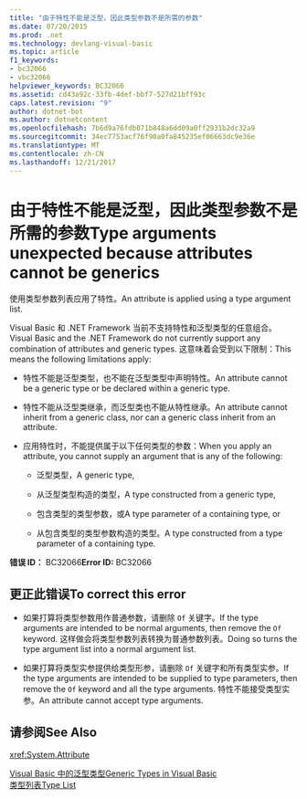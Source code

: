 ```yaml
---
title: "由于特性不能是泛型，因此类型参数不是所需的参数"
ms.date: 07/20/2015
ms.prod: .net
ms.technology: devlang-visual-basic
ms.topic: article
f1_keywords:
- bc32066
- vbc32066
helpviewer_keywords: BC32066
ms.assetid: cd43a92c-33fb-4def-bbf7-527d21bff93c
caps.latest.revision: "9"
author: dotnet-bot
ms.author: dotnetcontent
ms.openlocfilehash: 7b6d9a76fdb071b848a6dd09a0ff2931b2dc32a9
ms.sourcegitcommit: 34ec7753acf76f90a0fa845235ef06663dc9e36e
ms.translationtype: MT
ms.contentlocale: zh-CN
ms.lasthandoff: 12/21/2017
---
```

# <a name="type-arguments-unexpected-because-attributes-cannot-be-generics"></a><span data-ttu-id="408d4-102">由于特性不能是泛型，因此类型参数不是所需的参数</span><span class="sxs-lookup"><span data-stu-id="408d4-102">Type arguments unexpected because attributes cannot be generics</span></span>
<span data-ttu-id="408d4-103">使用类型参数列表应用了特性。</span><span class="sxs-lookup"><span data-stu-id="408d4-103">An attribute is applied using a type argument list.</span></span>  
  
 <span data-ttu-id="408d4-104">Visual Basic 和 .NET Framework 当前不支持特性和泛型类型的任意组合。</span><span class="sxs-lookup"><span data-stu-id="408d4-104">Visual Basic and the .NET Framework do not currently support any combination of attributes and generic types.</span></span> <span data-ttu-id="408d4-105">这意味着会受到以下限制：</span><span class="sxs-lookup"><span data-stu-id="408d4-105">This means the following limitations apply:</span></span>  
  
-   <span data-ttu-id="408d4-106">特性不能是泛型类型，也不能在泛型类型中声明特性。</span><span class="sxs-lookup"><span data-stu-id="408d4-106">An attribute cannot be a generic type or be declared within a generic type.</span></span>  
  
-   <span data-ttu-id="408d4-107">特性不能从泛型类继承，而泛型类也不能从特性继承。</span><span class="sxs-lookup"><span data-stu-id="408d4-107">An attribute cannot inherit from a generic class, nor can a generic class inherit from an attribute.</span></span>  
  
-   <span data-ttu-id="408d4-108">应用特性时，不能提供属于以下任何类型的参数：</span><span class="sxs-lookup"><span data-stu-id="408d4-108">When you apply an attribute, you cannot supply an argument that is any of the following:</span></span>  
  
    -   <span data-ttu-id="408d4-109">泛型类型，</span><span class="sxs-lookup"><span data-stu-id="408d4-109">A generic type,</span></span>  
  
    -   <span data-ttu-id="408d4-110">从泛型类型构造的类型，</span><span class="sxs-lookup"><span data-stu-id="408d4-110">A type constructed from a generic type,</span></span>  
  
    -   <span data-ttu-id="408d4-111">包含类型的类型参数，或</span><span class="sxs-lookup"><span data-stu-id="408d4-111">A type parameter of a containing type, or</span></span>  
  
    -   <span data-ttu-id="408d4-112">从包含类型的类型参数构造的类型。</span><span class="sxs-lookup"><span data-stu-id="408d4-112">A type constructed from a type parameter of a containing type.</span></span>  
  
 <span data-ttu-id="408d4-113">**错误 ID：** BC32066</span><span class="sxs-lookup"><span data-stu-id="408d4-113">**Error ID:** BC32066</span></span>  
  
## <a name="to-correct-this-error"></a><span data-ttu-id="408d4-114">更正此错误</span><span class="sxs-lookup"><span data-stu-id="408d4-114">To correct this error</span></span>  
  
-   <span data-ttu-id="408d4-115">如果打算将类型参数用作普通参数，请删除 `Of` 关键字。</span><span class="sxs-lookup"><span data-stu-id="408d4-115">If the type arguments are intended to be normal arguments, then remove the `Of` keyword.</span></span> <span data-ttu-id="408d4-116">这样做会将类型参数列表转换为普通参数列表。</span><span class="sxs-lookup"><span data-stu-id="408d4-116">Doing so turns the type argument list into a normal argument list.</span></span>  
  
-   <span data-ttu-id="408d4-117">如果打算将类型实参提供给类型形参，请删除 `Of` 关键字和所有类型实参。</span><span class="sxs-lookup"><span data-stu-id="408d4-117">If the type arguments are intended to be supplied to type parameters, then remove the `Of` keyword and all the type arguments.</span></span> <span data-ttu-id="408d4-118">特性不能接受类型实参。</span><span class="sxs-lookup"><span data-stu-id="408d4-118">An attribute cannot accept type arguments.</span></span>  
  
## <a name="see-also"></a><span data-ttu-id="408d4-119">请参阅</span><span class="sxs-lookup"><span data-stu-id="408d4-119">See Also</span></span>  
 <xref:System.Attribute>  
   
 [<span data-ttu-id="408d4-120">Visual Basic 中的泛型类型</span><span class="sxs-lookup"><span data-stu-id="408d4-120">Generic Types in Visual Basic</span></span>](../../visual-basic/programming-guide/language-features/data-types/generic-types.md)  
 [<span data-ttu-id="408d4-121">类型列表</span><span class="sxs-lookup"><span data-stu-id="408d4-121">Type List</span></span>](../../visual-basic/language-reference/statements/type-list.md)
